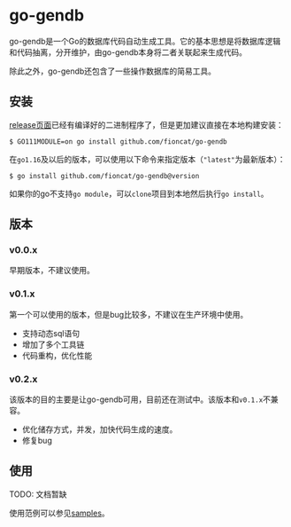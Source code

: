 # go-gendb

go-gendb是一个Go的数据库代码自动生成工具。它的基本思想是将数据库逻辑和代码抽离，分开维护，由go-gendb本身将二者关联起来生成代码。

除此之外，go-gendb还包含了一些操作数据库的简易工具。

## 安装

[release页面](releases)已经有编译好的二进制程序了，但是更加建议直接在本地构建安装：

```text
$ GO111MODULE=on go install github.com/fioncat/go-gendb
```

在`go1.16`及以后的版本，可以使用以下命令来指定版本（`"latest"`为最新版本）：

```text
$ go install github.com/fioncat/go-gendb@version
```

如果你的go不支持`go module`，可以`clone`项目到本地然后执行`go install`。

## 版本

### v0.0.x

早期版本，不建议使用。

### v0.1.x

第一个可以使用的版本，但是bug比较多，不建议在生产环境中使用。

- 支持动态sql语句
- 增加了多个工具链
- 代码重构，优化性能

### v0.2.x

该版本的目的主要是让go-gendb可用，目前还在测试中。该版本和`v0.1.x`不兼容。

- 优化储存方式，并发，加快代码生成的速度。
- 修复bug

## 使用

TODO: 文档暂缺

使用范例可以参见[samples](samples)。

